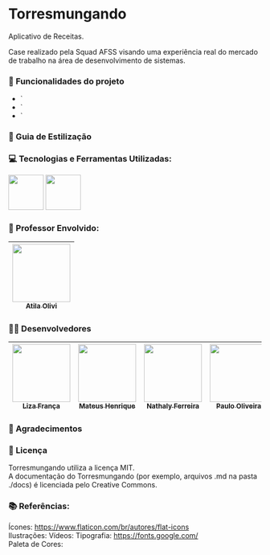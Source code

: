# Torresmungando


Aplicativo de Receitas.

Case realizado pela Squad AFSS visando uma experiência real do mercado de trabalho na área de desenvolvimento de sistemas.

### :hammer: Funcionalidades do projeto
- ` 
- ` 
- ` 

### :book: Guia de Estilização


### :computer: Tecnologias e Ferramentas Utilizadas:
<img src="https://cdn.jsdelivr.net/gh/devicons/devicon/icons/react/react-original.svg" width="70" height="70" />
<img src="https://cdn.jsdelivr.net/gh/devicons/devicon/icons/illustrator/illustrator-line.svg" width="70" height="70" />

### :older_man: Professor Envolvido:
| [<img src="https://avatars.githubusercontent.com/u/37378451?v=4" width=115><br><sub>Atila Olivi</sub>](https://github.com/profatila) 
| :---: |


### :girl::boy: Desenvolvedores
  [<img src="https://avatars.githubusercontent.com/u/101880116?v=4" width=115><br><sub>Liza França</sub>](https://github.com/LiihDev) |  [<img src="https://avatars.githubusercontent.com/u/106276636?v=4" width=115><br><sub>Mateus Henrique</sub>](https://github.com/Mateus2611) |  [<img src="https://avatars.githubusercontent.com/u/98955381?v=4" width=115><br><sub>Nathaly Ferreira</sub>](https://github.com/NathalyFerreiraF) |  [<img src="https://avatars.githubusercontent.com/u/91340154?v=4" width=115><br><sub>Paulo Oliveira</sub>](https://github.com/Paulo-HSO) 
| :---: | :---: | :---: | :---: |

### :pray: Agradecimentos

### :wrench: Licença
Torresmungando utiliza a licença MIT.<br>
A documentação do Torresmungando (por exemplo, arquivos .md na pasta ./docs) é licenciada pelo Creative Commons.

### :books: Referências:
Ícones: https://www.flaticon.com/br/autores/flat-icons <br>
Ilustrações: 
Vídeos: 
Tipografia: https://fonts.google.com/<br>
Paleta de Cores: 
